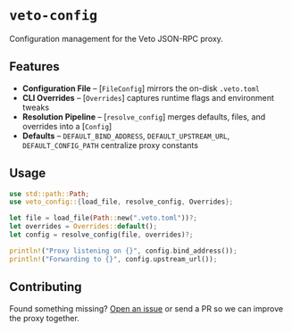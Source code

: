# `veto-config`

Configuration management for the Veto JSON-RPC proxy.

## Features

- **Configuration File** – [`FileConfig`] mirrors the on-disk `.veto.toml`
- **CLI Overrides** – [`Overrides`] captures runtime flags and environment tweaks
- **Resolution Pipeline** – [`resolve_config`] merges defaults, files, and overrides into a [`Config`]
- **Defaults** – `DEFAULT_BIND_ADDRESS`, `DEFAULT_UPSTREAM_URL`, `DEFAULT_CONFIG_PATH` centralize proxy constants

## Usage

```rust
use std::path::Path;
use veto_config::{load_file, resolve_config, Overrides};

let file = load_file(Path::new(".veto.toml"))?;
let overrides = Overrides::default();
let config = resolve_config(file, overrides)?;

println!("Proxy listening on {}", config.bind_address());
println!("Forwarding to {}", config.upstream_url());
```

## Contributing

Found something missing? [Open an issue](https://github.com/refcell/veto/issues/new) or send a PR so we can improve the proxy together.
